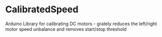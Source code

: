 # CalibratedSpeed
Arduino Library for calibrating DC motors - grately reduces the left/right motor speed unbalance and removes start/stop threshold
